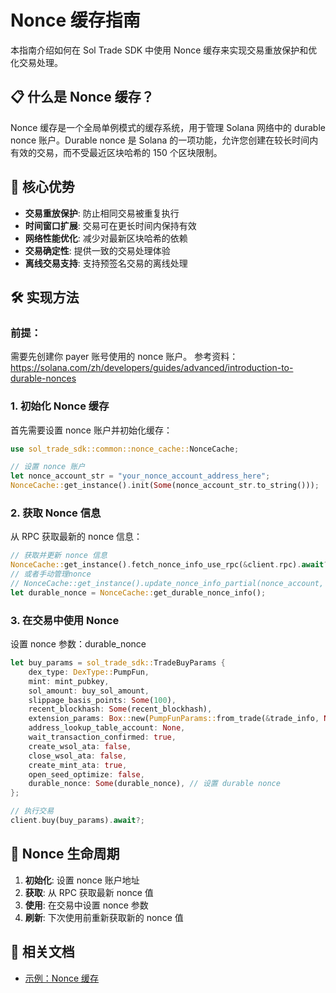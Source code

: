 # Nonce 缓存指南

本指南介绍如何在 Sol Trade SDK 中使用 Nonce 缓存来实现交易重放保护和优化交易处理。

## 📋 什么是 Nonce 缓存？

Nonce 缓存是一个全局单例模式的缓存系统，用于管理 Solana 网络中的 durable nonce 账户。Durable nonce 是 Solana 的一项功能，允许您创建在较长时间内有效的交易，而不受最近区块哈希的 150 个区块限制。

## 🚀 核心优势

- **交易重放保护**: 防止相同交易被重复执行
- **时间窗口扩展**: 交易可在更长时间内保持有效
- **网络性能优化**: 减少对最新区块哈希的依赖
- **交易确定性**: 提供一致的交易处理体验
- **离线交易支持**: 支持预签名交易的离线处理

## 🛠️ 实现方法

### 前提：

需要先创建你 payer 账号使用的 nonce 账户。
参考资料： https://solana.com/zh/developers/guides/advanced/introduction-to-durable-nonces

### 1. 初始化 Nonce 缓存

首先需要设置 nonce 账户并初始化缓存：

```rust
use sol_trade_sdk::common::nonce_cache::NonceCache;

// 设置 nonce 账户
let nonce_account_str = "your_nonce_account_address_here";
NonceCache::get_instance().init(Some(nonce_account_str.to_string()));
```

### 2. 获取 Nonce 信息

从 RPC 获取最新的 nonce 信息：

```rust
// 获取并更新 nonce 信息
NonceCache::get_instance().fetch_nonce_info_use_rpc(&client.rpc).await?;
// 或者手动管理nonce
// NonceCache::get_instance().update_nonce_info_partial(nonce_account, current_nonce, used);
let durable_nonce = NonceCache::get_durable_nonce_info();
```

### 3. 在交易中使用 Nonce

设置 nonce 参数：durable_nonce

```rust
let buy_params = sol_trade_sdk::TradeBuyParams {
    dex_type: DexType::PumpFun,
    mint: mint_pubkey,
    sol_amount: buy_sol_amount,
    slippage_basis_points: Some(100),
    recent_blockhash: Some(recent_blockhash),
    extension_params: Box::new(PumpFunParams::from_trade(&trade_info, None)),
    address_lookup_table_account: None,
    wait_transaction_confirmed: true,
    create_wsol_ata: false,
    close_wsol_ata: false,
    create_mint_ata: true,
    open_seed_optimize: false,
    durable_nonce: Some(durable_nonce), // 设置 durable nonce
};

// 执行交易
client.buy(buy_params).await?;
```

## 🔄 Nonce 生命周期

1. **初始化**: 设置 nonce 账户地址
2. **获取**: 从 RPC 获取最新 nonce 值
3. **使用**: 在交易中设置 nonce 参数
4. **刷新**: 下次使用前重新获取新的 nonce 值

## 🔗 相关文档

- [示例：Nonce 缓存](../examples/nonce_cache/)
